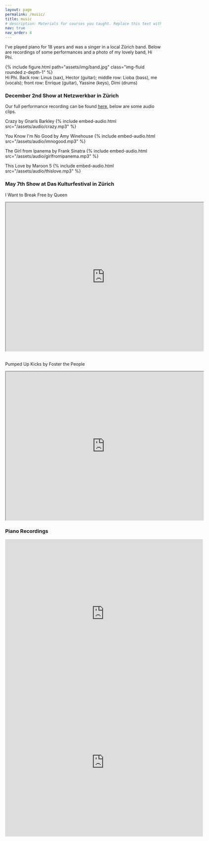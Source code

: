```yaml
---
layout: page
permalink: /music/
title: music
# description: Materials for courses you taught. Replace this text with your description.
nav: true
nav_order: 4
---
```


I've played piano for 18 years and was a singer in a local Zürich band. Below are recordings of some performances and a photo of my lovely band, Hi Phi.

<div class="row mt-3">
    <div class="col-sm mt-3 mt-md-0">
        {% include figure.html path="assets/img/band.jpg" class="img-fluid rounded z-depth-1" %}
    </div>
</div>
<div class="caption">
    Hi Phi. Back row: Linus (sax), Hector (guitar); middle row: Lioba (bass), me (vocals); front row: Enrique (guitar), Yassine (keys), Dimi (drums)
</div>

### December 2nd Show at Netzwerkbar in Zürich

Our full performance recording can be found <a href='https://drive.google.com/file/d/1nEHh97I_6i-IhXay-hxe-NCrW2q2Ie2d/view?usp=share_link'>here</a>, below are some audio clips. 


Crazy by Gnarls Barkley
{% include embed-audio.html src="/assets/audio/crazy.mp3" %}
<br/>

You Know I'm No Good by Amy Winehouse
{% include embed-audio.html src="/assets/audio/imnogood.mp3" %}
<br/>

The Girl from Ipanema by Frank Sinatra
{% include embed-audio.html src="/assets/audio/girlfromipanema.mp3" %}
<br/>

This Love by Maroon 5
{% include embed-audio.html src="/assets/audio/thislove.mp3" %}
<br/>

### May 7th Show at Das Kulturfestival in Zürich

I Want to Break Free by Queen
<iframe src="https://drive.google.com/file/d/1XIr8MXF7wYhDgJaktMDVze0pYmi4gDgQ/preview" width="640" height="480" allow="autoplay"></iframe>

<br/>
<br/>

Pumped Up Kicks by Foster the People
<iframe src="https://drive.google.com/file/d/1-njiBuJzEVaQdqXKRgDi4qrNMf5slYgt/preview" width="640" height="480" allow="autoplay"></iframe>

<br/> 

###  Piano Recordings

<iframe width="640" height="480" src="https://www.youtube.com/embed/OLcH1IWrdrQ" frameborder="0" allowfullscreen></iframe>

<iframe width="640" height="480" src="https://www.youtube.com/embed/mlY3MoE-vRE" frameborder="0" allowfullscreen></iframe>


